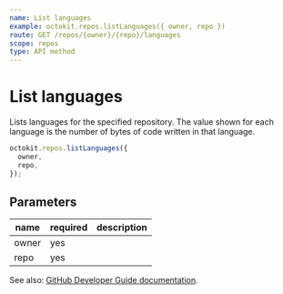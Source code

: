 ```yaml
---
name: List languages
example: octokit.repos.listLanguages({ owner, repo })
route: GET /repos/{owner}/{repo}/languages
scope: repos
type: API method
---
```


# List languages

Lists languages for the specified repository. The value shown for each language is the number of bytes of code written in that language.

```js
octokit.repos.listLanguages({
  owner,
  repo,
});
```

## Parameters

<table>
  <thead>
    <tr>
      <th>name</th>
      <th>required</th>
      <th>description</th>
    </tr>
  </thead>
  <tbody>
    <tr><td>owner</td><td>yes</td><td>

</td></tr>
<tr><td>repo</td><td>yes</td><td>

</td></tr>
  </tbody>
</table>

See also: [GitHub Developer Guide documentation](https://developer.github.com/v3/repos/#list-languages).
